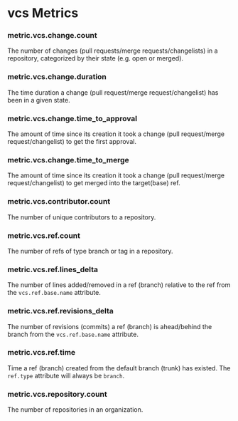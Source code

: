 # vcs Metrics
### metric.vcs.change.count

The number of changes (pull requests/merge requests/changelists) in a repository, categorized by their state (e.g. open or merged).


### metric.vcs.change.duration

The time duration a change (pull request/merge request/changelist) has been in a given state.


### metric.vcs.change.time_to_approval

The amount of time since its creation it took a change (pull request/merge request/changelist) to get the first approval.


### metric.vcs.change.time_to_merge

The amount of time since its creation it took a change (pull request/merge request/changelist) to get merged into the target(base) ref.


### metric.vcs.contributor.count

The number of unique contributors to a repository.


### metric.vcs.ref.count

The number of refs of type branch or tag in a repository.


### metric.vcs.ref.lines_delta

The number of lines added/removed in a ref (branch) relative to the ref from the `vcs.ref.base.name` attribute.


### metric.vcs.ref.revisions_delta

The number of revisions (commits) a ref (branch) is ahead/behind the branch from the `vcs.ref.base.name` attribute.


### metric.vcs.ref.time

Time a ref (branch) created from the default branch (trunk) has existed. The `ref.type` attribute will always be `branch`.


### metric.vcs.repository.count

The number of repositories in an organization.

